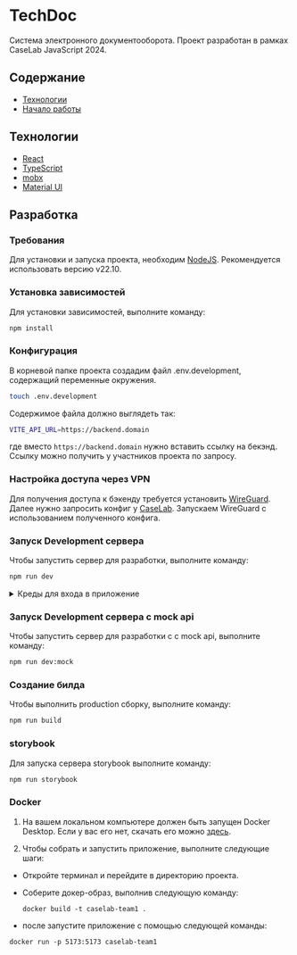 # TechDoc

Система электронного документооборота.
Проект разработан в рамках CaseLab JavaScript 2024.

## Содержание

- [Технологии](#технологии)
- [Начало работы](#начало-работы)

## Технологии

- [React](https://www.react.dev/)
- [TypeScript](https://www.typescriptlang.org/)
- [mobx](https://mobx.js.org/)
- [Material UI](https://mui.com/)

## Разработка

### Требования

Для установки и запуска проекта, необходим [NodeJS](https://nodejs.org/). Рекомендуется использовать версию v22.10.

### Установка зависимостей

Для установки зависимостей, выполните команду:

```sh
npm install
```

### Конфигурация

В корневой папке проекта создадим файл .env.development, содержащий переменные окружения.

```sh
touch .env.development
```

Содержимое файла должно выглядеть так:

```sh
VITE_API_URL=https://backend.domain
```

где вместо `https://backend.domain` нужно вставить ссылку на бекэнд. Ссылку можно получить у участников проекта по запросу.

### Настройка доступа через VPN

Для получения доступа к бэкенду требуется установить [WireGuard](https://www.wireguard.com/install/). Далее нужно запросить конфиг у [CaseLab](https://github.com/CaseLabJS).
Запускаем WireGuard c использованием полученного конфига.

### Запуск Development сервера

Чтобы запустить сервер для разработки, выполните команду:

```sh
npm run dev
```

<details>

<summary>Креды для входа в приложение</summary>

```
email:admin
password:admin
```

</details>

### Запуск Development сервера c mock api

Чтобы запустить сервер для разработки c c mock api, выполните команду:

```sh
npm run dev:mock
```

### Создание билда

Чтобы выполнить production сборку, выполните команду:

```sh
npm run build
```

### storybook

Для запуска сервера storybook выполните команду:

```sh
npm run storybook
```

### Docker

1. На вашем локальном компьютере должен быть запущен Docker Desktop. Если у вас его нет, скачать его можно [здесь](https://www.docker.com/products/docker-desktop).

2. Чтобы собрать и запустить приложение, выполните следующие шаги:

- Откройте терминал и перейдите в директорию проекта.

- Соберите докер-образ, выполнив следующую команду:

  ```
  docker build -t caselab-team1 .
  ```

- после запустите приложение с помощью следующей команды:

```
docker run -p 5173:5173 caselab-team1
```
